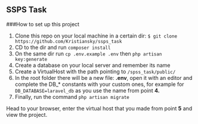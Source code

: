 ## SSPS Task

###How to set up this project

1. Clone this repo on your local machine in a certain dir: `$ git clone https://github.com/Kristiansky/ssps_task`
2. CD to the dir and run `composer install`
3. On the same dir run `cp .env.example .env` then `php artisan key:generate`
4. Create a database on your local server and remember its name
5. Create a VirtualHost with the path pointing to `/spss_task/public/`
6. In the root folder there will be a new file: **.env**, open it with an editor and complete the DB_* constants with your custom ones, for example for `DB_DATABASE=laravel_db` as you use the name from point **4.**
7. Finally, run the command `php artisan migrate`

Head to your browser, enter the virtual host that you made from point **5** and view the project.
